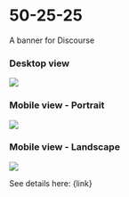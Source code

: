 # 50-25-25
A banner for Discourse

### Desktop view
<img src="https://i.imgur.com/cYrBpZY.png">

### Mobile view - Portrait
<img src="https://i.imgur.com/bW44rud.gif">

### Mobile view - Landscape
<img src="https://i.imgur.com/Y0gzjlu.gif">


See details here: {link}
